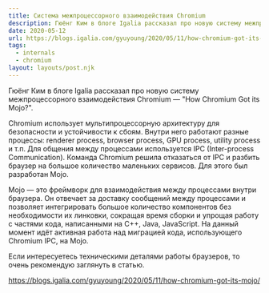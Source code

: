 ```yaml
---
title: Система межпроцессорного взаимодействия Chromium
description: Гюёнг Ким в блоге Igalia рассказал про новую систему межпроцессорного взаимодействия Chromium
date: 2020-05-12
url: https://blogs.igalia.com/gyuyoung/2020/05/11/how-chromium-got-its-mojo/
tags:
  - internals
  - chromium
layout: layouts/post.njk
---
```

Гюёнг Ким в блоге Igalia рассказал про новую систему межпроцессорного взаимодействия Chromium — "How Chromium Got its Mojo?".

Chromium использует мультипроцессорную архитектуру для безопасности и устойчивости к сбоям. Внутри него работают разные процессы: renderer process, browser process, GPU process, utility process и т.п. Для общения между процессами используется IPC (Inter-process Communication). Команда Chromium решила отказаться от IPC и разбить браузер на большое количество маленьких сервисов. Для этого был разработан Mojo.

Mojo — это фреймворк для взаимодействия между процессами внутри браузера. Он отвечает за доставку сообщений между процессами и позволяет интегрировать большое количество компонентов без необходимости их линковки, сокращая время сборки и упрощая работу с частями кода, написанными на C++, Java, JavaScript. На данный момент идёт активная работа над миграцией кода, использующего Chromium IPC, на Mojo.

Если интересуетесь техническими деталями работы браузеров, то очень рекомендую заглянуть в статью.

https://blogs.igalia.com/gyuyoung/2020/05/11/how-chromium-got-its-mojo/

